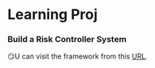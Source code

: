 # Learning Proj
### Build a Risk Controller System 

😏U can visit the framework from this [URL](https://zic1u7jjn0y.feishu.cn/wiki/HbRiwWtkhidQdvkN4PLcpqEJnBc?from=from_copylink).
